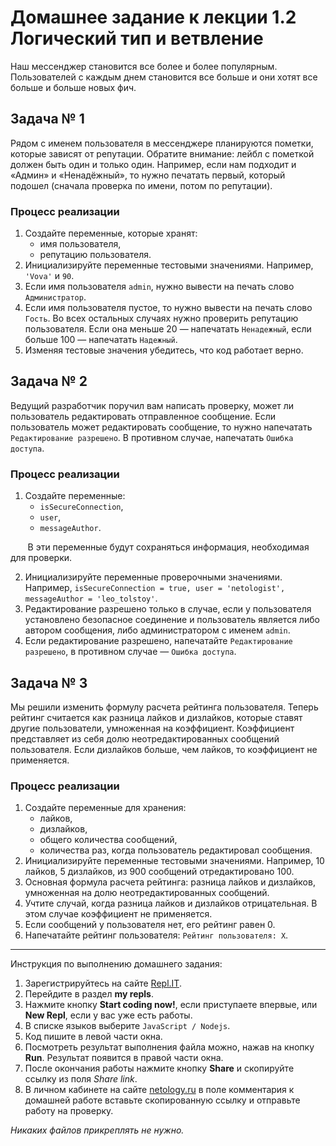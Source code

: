 # Домашнее задание к лекции 1.2 Логический тип и ветвление

Наш мессенджер становится все более и более популярным. Пользователей с каждым днем становится все больше и они хотят все больше и больше новых фич.

## Задача № 1

Рядом с именем пользователя в мессенджере планируются пометки, которые зависят от репутации. Обратите внимание: лейбл с пометкой должен быть один и только один. Например, если нам подходит и «Админ» и «Ненадёжный», то нужно печатать первый, который подошел (сначала проверка по имени, потом по репутации).

### Процесс реализации

1. Создайте переменные, которые хранят:
   - имя пользователя,
   - репутацию пользователя.
2. Инициализируйте переменные тестовыми значениями. Например, `'Vova'` и `90`.
3. Если имя пользователя `admin`, нужно вывести на печать слово `Администратор`.
4. Если имя пользователя пустое, то нужно вывести на печать слово `Гость`. Во всех остальных случаях нужно проверить репутацию пользователя. Если она меньше 20 — напечатать `Ненадежный`, если больше 100 — напечатать `Надежный`.
5. Изменяя тестовые значения убедитесь, что код работает верно.

## Задача № 2

Ведущий разработчик поручил вам написать проверку, может ли пользователь редактировать отправленное сообщение. Если пользователь может редактировать сообщение, то нужно напечатать `Редактирование разрешено`. В противном случае, напечатать `Ошибка доступа`.

### Процесс реализации

1. Создайте переменные:
   - `isSecureConnection`,
   - `user`,
   - `messageAuthor`.

&nbsp;&nbsp;&nbsp;&nbsp;&nbsp;&nbsp;&nbsp;В эти переменные будут сохраняться информация, необходимая для проверки.

2. Инициализируйте переменные проверочными значениями. Например, `isSecureConnection = true, user = 'netologist', messageAuthor = 'leo_tolstoy'`.
3. Редактирование разрешено только в случае, если у пользователя установлено безопасное соединение и пользователь является либо автором сообщения, либо администратором с именем `admin`.
4. Если редактирование разрешено, напечатайте `Редактирование разрешено`, в противном случае — `Ошибка доступа`.

## Задача № 3

Мы решили изменить формулу расчета рейтинга пользователя. Теперь рейтинг считается как разница лайков и дизлайков, которые ставят другие пользователи, умноженная на коэффициент. Коэффициент представляет из себя долю неотредактированных сообщений пользователя. Если дизлайков больше, чем лайков, то коэффициент не применяется.

### Процесс реализации

1. Создайте переменные для хранения:
   - лайков,
   - дизлайков,
   - общего количества сообщений,
   - количества раз, когда пользователь редактировал сообщения.
2. Инициализируйте переменные тестовыми значениями. Например, 10 лайков, 5 дизлайков, из 900 сообщений отредактировано 100.
3. Основная формула расчета рейтинга: разница лайков и дизлайков, умноженная на долю неотредактированных сообщений.
4. Учтите случай, когда разница лайков и дизлайков отрицательная. В этом случае коэффициент не применяется.
5. Если сообщений у пользователя нет, его рейтинг равен 0.
6. Напечатайте рейтинг пользователя: `Рейтинг пользователя: X`.

---

Инструкция по выполнению домашнего задания:

1. Зарегистрируйтесь на сайте [Repl.IT](https://repl.it/).
2. Перейдите в раздел **my repls**.
3. Нажмите кнопку **Start coding now!**, если приступаете впервые, или **New Repl**, если у вас уже есть работы.
4. В списке языков выберите `JavaScript / Nodejs`.
5. Код пишите в левой части окна.
6. Посмотреть результат выполнения файла можно, нажав на кнопку **Run**. Результат появится в правой части окна.
7. После окончания работы нажмите кнопку **Share** и скопируйте ссылку из поля _Share link_.
8. В личном кабинете на сайте [netology.ru](http://netology.ru/) в поле комментария к домашней работе вставьте скопированную ссылку и отправьте работу на проверку.

_Никаких файлов прикреплять не нужно._
